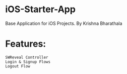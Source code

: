 # iOS-Starter-App

Base Application for iOS Projects.
By Krishna Bharathala

# Features: 
	SWReveal Controller
	Login & Signup Flows
	Logout Flow
